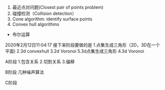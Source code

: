 1. 最近点对问题(Closest pair of points problem)
2. 碰撞检测（Collision detection）
3. Cone algorithm: identify surface points
4. Convex hull algorithms
- 布尔运算

2020年2月12日11:04:17
接下来阶段要做的是
1.点集生成三角形（2D，3D在一个平面)
2.3d convexhull
3.2d Voronoi 
5.3d点集生成三角形
4.3d Voronoi


A阶段
1.包含关系
2.切割关系
3.偏移

B阶段
几种噪声算法

C阶段


